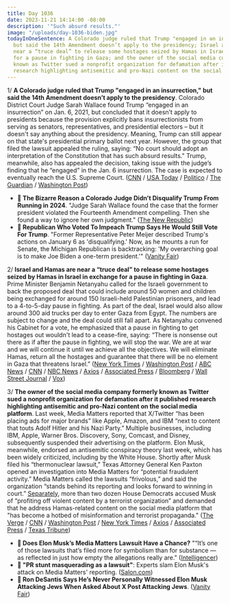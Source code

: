 ```yaml
---
title: Day 1036
date: 2023-11-21 14:14:00 -08:00
description: '"Such absurd results."'
image: "/uploads/day-1036-biden.jpg"
todayInOneSentence: A Colorado judge ruled that Trump "engaged in an insurrection,"
  but said the 14th Amendment doesn’t apply to the presidency; Israel and Hamas are
  near a “truce deal” to release some hostages seized by Hamas in Israel in exchange
  for a pause in fighting in Gaza; and the owner of the social media company formerly
  known as Twitter sued a nonprofit organization for defamation after it published
  research highlighting antisemitic and pro-Nazi content on the social media platform.
---
```


1/ **A Colorado judge ruled that Trump "engaged in an insurrection," but said the 14th Amendment doesn’t apply to the presidency**. Colorado District Court Judge Sarah Wallace found Trump “engaged in an insurrection” on Jan. 6, 2021, but concluded that it doesn’t apply to presidents because the provision explicitly bans insurrectionists from serving as senators, representatives, and presidential electors – but it doesn't say anything about the presidency. Meaning, Trump can still appear on that state's presidential primary ballot next year. However, the group that filed the lawsuit appealed the ruling, saying: “No court should adopt an interpretation of the Constitution that has such absurd results." Trump, meanwhile, also has appealed the decision, taking issue with the judge’s finding that he “engaged” in the Jan. 6 insurrection. The case is expected to eventually reach the U.S. Supreme Court. ([CNN](https://www.cnn.com/2023/11/21/politics/trump-critics-appeal-colorado-ruling/index.html) / [USA Today](https://www.usatoday.com/story/news/politics/2023/11/17/colorado-court-trump-2024-ballot-insurrection-14th-amendment/71442572007/) / [Politico](https://www.politico.com/news/2023/11/17/colorado-judge-rules-trump-engaged-in-insurrection-but-can-still-run-for-president-00127909) / [The Guardian](https://www.theguardian.com/us-news/2023/nov/21/trump-appeals-january-6-ruling-colorado) / [Washington Post](https://www.washingtonpost.com/politics/2023/11/20/judge-says-trump-incited-insurrection-other-judges-have-come-close/))

* **🤔 The Bizarre Reason a Colorado Judge Didn’t Disqualify Trump From Running in 2024**. "Judge Sarah Wallace found the case that the former president violated the Fourteenth Amendment compelling. Then she found a way to ignore her own judgment." ([The New Republic](https://newrepublic.com/article/177052/colorado-fumbled-trump-disqualification-case))
* **🤔 Republican Who Voted To Impeach Trump Says He Would Still Vote For Trump**. "Former Representative Peter Meijer described Trump's actions on January 6 as 'disqualifying.' Now, as he mounts a run for Senate, the Michigan Republican is backtracking: 'My overarching goal is to make Joe Biden a one-term president.'" ([Vanity Fair](https://www.vanityfair.com/news/2023/11/peter-meijer-suggests-he-would-vote-for-trump))

2/ **Israel and Hamas are near a “truce deal” to release some hostages seized by Hamas in Israel in exchange for a pause in fighting in Gaza**. Prime Minister Benjamin Netanyahu called for the Israeli government to back the proposed deal that could include around 50 women and children being exchanged for around 150 Israeli-held Palestinian prisoners, and lead to a 4-to-5-day pause in fighting. As part of the deal, Israel would also allow around 300 aid trucks per day to enter Gaza from Egypt. The numbers are subject to change and the deal could still fall apart. As Netanyahu convened his Cabinet for a vote, he emphasized that a pause in fighting to get hostages out wouldn't lead to a cease-fire, saying: “There is nonsense out there as if after the pause in fighting, we will stop the war. We are at war and we will continue it until we achieve all the objectives. We will eliminate Hamas, return all the hostages and guarantee that there will be no element in Gaza that threatens Israel.” ([New York Times](https://www.nytimes.com/live/2023/11/21/world/israel-hamas-gaza-war-news) / [Washington Post](https://www.washingtonpost.com/world/2023/11/21/israel-hamas-war-gaza-news-palestine/) / [ABC News](https://abcnews.go.com/International/live-updates/israel-gaza-war-hostages/?id=105023987) / [CNN](https://www.cnn.com/middleeast/live-news/israel-hamas-war-gaza-news-11-21-23/index.html) / [NBC News](https://www.nbcnews.com/news/world/live-blog/israel-hamas-war-live-updates-rcna126110) / [Axios](https://www.axios.com/2023/11/21/israel-hamas-hostage-ceasefire-deal-imminent) / [Associated Press](https://apnews.com/article/israel-hamas-war-news-11-21-2023-39f5ae0bdb4e32f0e69115aa43446132) / [Bloomberg](https://www.bloomberg.com/news/articles/2023-11-21/netanyahu-to-convene-cabinet-as-gaza-hostage-deal-gets-closer-lp8hgr38?srnd=premium&sref=MIBMEEoj) / [Wall Street Journal](https://www.wsj.com/world/middle-east/gaza-fighting-intensifies-as-deal-for-hostagestakes-shape-3ad7679d?mod=hp_lead_pos1) / [Vox](https://www.vox.com/2023/10/7/23907683/israel-hamas-war-news-updates-october-2023))

3/ **The owner of the social media company formerly known as Twitter sued a nonprofit organization for defamation after it published research highlighting antisemitic and pro-Nazi content on the social media platform**. Last week, Media Matters reported that X/Twitter “has been placing ads for major brands” like Apple, Amazon, and IBM “next to content that touts Adolf Hitler and his Nazi Party.” Multiple businesses, including IBM, Apple, Warner Bros. Discovery, Sony, Comcast, and Disney, subsequently suspended their advertising on the platform. Elon Musk, meanwhile, endorsed an antisemitic conspiracy theory last week, which has been widely criticized, including by the White House. Shortly after Musk filed his “thermonuclear lawsuit,” Texas Attorney General Ken Paxton opened an investigation into Media Matters for “potential fraudulent activity.” Media Matters called the lawsuits “frivolous,” and said the organization “stands behind its reporting and looks forward to winning in court.” [Separately](https://www.cnbc.com/2023/11/21/elon-musk-site-x-profiting-off-hamas-content-house-democrats-allege.html), more than two dozen House Democrats accused Musk of “profiting off violent content by a terrorist organization” and demanded that he address Hamas-related content on the social media platform that "has become a hotbed of misinformation and terrorist propaganda." ([The Verge](https://www.theverge.com/2023/11/20/23970274/x-elon-musk-media-matters-lawsuit-nazi-ads-filed) / [CNN](https://www.cnn.com/2023/11/20/tech/x-sues-media-matters/) / [Washington Post](https://www.washingtonpost.com/business/2023/11/21/musk-media-matters-x-lawsuit-ken-paxton/) / [New York Times](https://www.nytimes.com/2023/11/20/technology/x-sues-media-matters-antisemitic-posts.html) / [Axios](https://www.axios.com/2023/11/21/x-elon-musk-sues-media-matters-antisemitic-ads) / [Associated Press](https://apnews.com/article/elon-musk-media-matters-lawsuit-advertising-neonazi-1fe499daa600f513af27ffa68d2e8b91) / [Texas Tribune](https://www.texastribune.org/2023/11/20/texas-ken-paxton-elon-musk-media-matters/))

* **🤔 Does Elon Musk’s Media Matters Lawsuit Have a Chance?** ‌"“It’s one of those lawsuits that’s filed more for symbolism than for substance — as reflected in just how empty the allegations really are." ([Intelligencer](https://nymag.com/intelligencer/2023/11/does-elon-musks-media-matters-lawsuit-have-a-chance.html))
* **🤔 "PR stunt masquerading as a lawsuit"**: Experts slam Elon Musk's attack on Media Matters' reporting. ([Salon.com](https://www.salon.com/2023/11/21/pr-stunt-masquerading-as-a-lawsuit-experts-slam-elon-musks-on-media-matters-reporting/))
* **🤔 Ron DeSantis Says He’s Never Personally Witnessed Elon Musk Attacking Jews When Asked About X Post Attacking Jews**. ([Vanity Fair](https://www.vanityfair.com/news/2023/11/ron-desantis-elon-musk-antisemitic-tweet))
